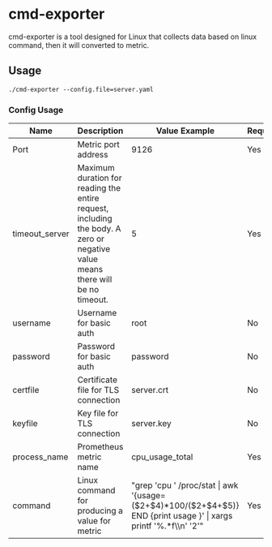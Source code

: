# cmd-exporter
cmd-exporter is a tool designed for Linux that collects data based on linux command, then it will converted to metric.

## Usage
```
./cmd-exporter --config.file=server.yaml
```

<h3 id="Config-Usage">Config Usage</h3>
<table>
<thead>
<tr>
<th>Name</th>
<th>Description</th>
<th>Value Example</th>
<th>Required</th>
</tr>
</thead>
<tbody><tr>
<td>Port</td>
<td>Metric port address</td>
<td>9126</td>
<td>Yes</td>
</tr>
<tr>
<td>timeout_server</td>
<td>Maximum duration for reading the entire request, including the body. A zero or negative value means there will be no timeout.</td>
<td>5</td>
<td>Yes</td>
</tr>
<tr>
<td>username</td>
<td>Username for basic auth</td>
<td>root</td>
<td>No</td>
</tr>
<tr>
<td>password</td>
<td>Password for basic auth</td>
<td>password</td>
<td>No</td>
</tr>
<tr>
<td>certfile</td>
<td>Certificate file for TLS connection</td>
<td>server.crt</td>
<td>No</td>
</tr>
<tr>
<td>keyfile</td>
<td>Key file for TLS connection</td>
<td>server.key</td>
<td>No</td>
</tr>
<tr>
<td>process_name</td>
<td>Prometheus metric name</td>
<td>cpu_usage_total</td>
<td>Yes</td>
</tr>
<tr>
<td>command</td>
<td>Linux command for producing a value for metric</td>
<td>"grep 'cpu ' /proc/stat | awk '{usage=($2+$4)*100/($2+$4+$5)} END {print usage }' |  xargs printf '%.*f\\n' '2'"</td>
<td>Yes</td>
</tr>
</tbody></table>